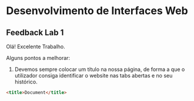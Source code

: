 # Desenvolvimento de Interfaces Web

## Feedback Lab 1

Olá! Excelente Trabalho.

Alguns pontos a melhorar:

1. Devemos sempre colocar um título na nossa página, de forma a que o utilizador consiga identificar o website nas tabs abertas e no seu histórico.

```html
<title>Document</title>
```

